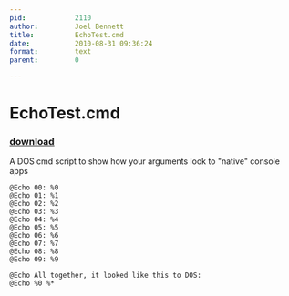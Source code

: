 ```yaml
---
pid:            2110
author:         Joel Bennett
title:          EchoTest.cmd
date:           2010-08-31 09:36:24
format:         text
parent:         0

---
```


# EchoTest.cmd

### [download](//scripts/2110.txt)

A DOS cmd script to show how your arguments look to "native" console apps

```text
@Echo 00: %0 
@Echo 01: %1 
@Echo 02: %2 
@Echo 03: %3 
@Echo 04: %4 
@Echo 05: %5 
@Echo 06: %6 
@Echo 07: %7 
@Echo 08: %8 
@Echo 09: %9 

@Echo All together, it looked like this to DOS:
@Echo %0 %*
```
